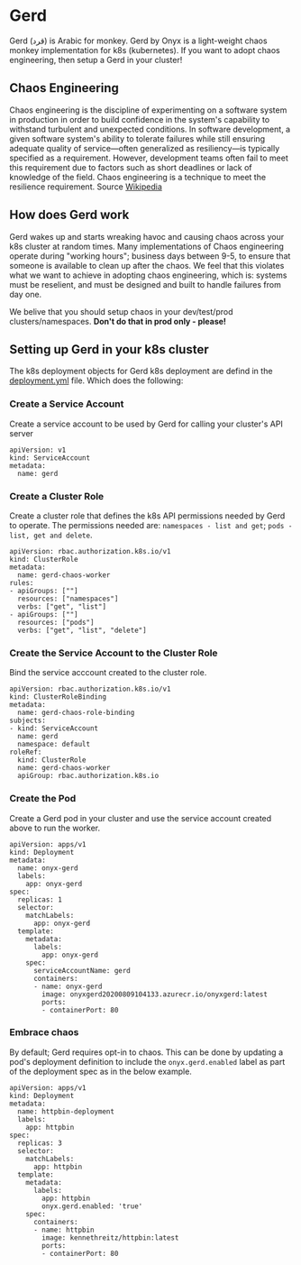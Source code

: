# Gerd
Gerd (قرد) is Arabic for monkey. Gerd by Onyx is a light-weight chaos monkey implementation for k8s (kubernetes). If you want to adopt chaos engineering, then setup a Gerd in your cluster!

## Chaos Engineering
Chaos engineering is the discipline of experimenting on a software system in production in order to build confidence in the system's capability to withstand turbulent and unexpected conditions. In software development, a given software system's ability to tolerate failures while still ensuring adequate quality of service—often generalized as resiliency—is typically specified as a requirement. However, development teams often fail to meet this requirement due to factors such as short deadlines or lack of knowledge of the field. Chaos engineering is a technique to meet the resilience requirement.
Source [Wikipedia](https://en.wikipedia.org/wiki/Chaos_engineering)

## How does Gerd work
 Gerd wakes up and starts wreaking havoc and causing chaos across your k8s cluster at random times. Many implementations of Chaos engineering operate during "working hours"; business days between 9-5, to ensure that someone is available to clean up after the chaos. We feel that this violates what we want to achieve in adopting chaos engineering, which is: systems must be reselient, and must be designed and built to handle failures from day one.
 
 We belive that you should setup chaos in your dev/test/prod clusters/namespaces. **Don't do that in prod only - please!**

## Setting up Gerd in your k8s cluster
The k8s deployment objects for Gerd k8s deployment are defind in the [deployment.yml](deployment.yml) file. Which does the following:

### Create a Service Account
Create a service account to be used by Gerd for calling your cluster's API server
```
apiVersion: v1
kind: ServiceAccount
metadata:
  name: gerd
```
### Create a Cluster Role
Create a cluster role that defines the k8s API permissions needed by Gerd to operate. The permissions needed are: `namespaces - list and get`; `pods - list, get and delete`.
```
apiVersion: rbac.authorization.k8s.io/v1
kind: ClusterRole
metadata:
  name: gerd-chaos-worker
rules:
- apiGroups: [""]
  resources: ["namespaces"]
  verbs: ["get", "list"]
- apiGroups: [""]
  resources: ["pods"]
  verbs: ["get", "list", "delete"]
```
### Create the Service Account to the Cluster Role
Bind the service acccount created to the cluster role.
```
apiVersion: rbac.authorization.k8s.io/v1
kind: ClusterRoleBinding
metadata:
  name: gerd-chaos-role-binding
subjects:
- kind: ServiceAccount
  name: gerd
  namespace: default
roleRef:
  kind: ClusterRole
  name: gerd-chaos-worker
  apiGroup: rbac.authorization.k8s.io
```
### Create the Pod
Create a Gerd pod in your cluster and use the service account created above to run the worker.
```
apiVersion: apps/v1
kind: Deployment
metadata:
  name: onyx-gerd
  labels:
    app: onyx-gerd
spec:
  replicas: 1
  selector:
    matchLabels:
      app: onyx-gerd
  template:
    metadata:
      labels:
        app: onyx-gerd
    spec:
      serviceAccountName: gerd
      containers:
      - name: onyx-gerd
        image: onyxgerd20200809104133.azurecr.io/onyxgerd:latest
        ports:
        - containerPort: 80
```
### Embrace chaos
By default; Gerd requires opt-in to chaos. This can be done by updating a pod's deployment definition to include the `onyx.gerd.enabled` label as part of the deployment spec as in the below example.
```
apiVersion: apps/v1
kind: Deployment
metadata:
  name: httpbin-deployment
  labels:
    app: httpbin
spec:
  replicas: 3
  selector:
    matchLabels:
      app: httpbin
  template:
    metadata:
      labels:
        app: httpbin
        onyx.gerd.enabled: 'true'
    spec:
      containers:
      - name: httpbin
        image: kennethreitz/httpbin:latest
        ports:
        - containerPort: 80
```
